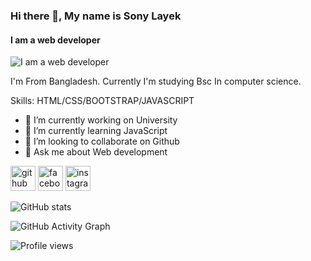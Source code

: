 ### Hi there 👋, My name is Sony Layek
#### I am a web developer
![I am a web developer](https://scontent.frjh1-1.fna.fbcdn.net/v/t39.30808-6/318418590_522706243232890_7525426683864107708_n.jpg?stp=dst-jpg_s960x960&_nc_cat=110&ccb=1-7&_nc_sid=e3f864&_nc_eui2=AeGzlr-9RUcvqs3mkam55V9znwa6COXHxfKfBroI5cfF8q2SFQrVCg6PxuxVwAumySAJYbgidadjG-JT8-3CL76G&_nc_ohc=JkIgZC50o3kAX8Nokrk&_nc_ht=scontent.frjh1-1.fna&oh=00_AfCJrrGeNOtU3coqt1TIf60-z5nK3-8Vt34pxfby6Nskzw&oe=63DE6F6D)

I'm From Bangladesh. Currently I'm studying Bsc In computer science. 

Skills: HTML/CSS/BOOTSTRAP/JAVASCRIPT

- 🔭 I’m currently working on University  
- 🌱 I’m currently learning JavaScript 
- 👯 I’m looking to collaborate on Github 
- 💬 Ask me about Web development 


[<img src='https://cdn.jsdelivr.net/npm/simple-icons@3.0.1/icons/github.svg' alt='github' height='40'>](https://github.com/https://github.com/layek44)  [<img src='https://cdn.jsdelivr.net/npm/simple-icons@3.0.1/icons/facebook.svg' alt='facebook' height='40'>](https://www.facebook.com/https://www.facebook.com/sony.layek44)  [<img src='https://cdn.jsdelivr.net/npm/simple-icons@3.0.1/icons/instagram.svg' alt='instagram' height='40'>](https://www.instagram.com/https://www.instagram.com/layek44//)  

![GitHub stats](https://github-readme-stats.vercel.app/api?username=https://github.com/layek44&show_icons=true)  

![GitHub Activity Graph](https://activity-graph.herokuapp.com/graph?username=https://github.com/layek44)  

![Profile views](https://gpvc.arturio.dev/https://github.com/layek44)  
